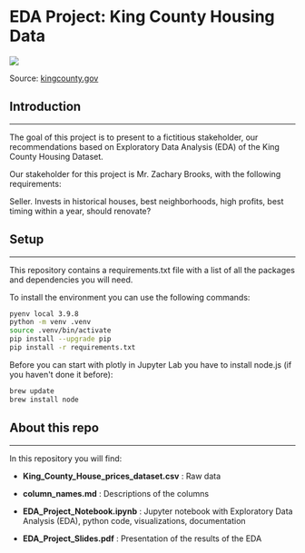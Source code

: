 # EDA Project: King County Housing Data


![](https://kingcounty.gov/~/media/services/home-property/historic-preservation/images/KirklandHistoricHome.jpeg)

Source: [kingcounty.gov](https://kingcounty.gov/services/home-property/historic-preservation/projects/kirkland-inventory.aspx)


## Introduction

---
The goal of this project is to present to a fictitious stakeholder, our recommendations based on Exploratory Data Analysis (EDA) of the King County Housing Dataset.

Our stakeholder for this project is Mr. Zachary Brooks, with the following requirements:

Seller. Invests in historical houses, best neighborhoods, high profits, best timing within a year, should renovate?                                                      


## Setup

---

This repository contains a requirements.txt file with a list of all the packages and dependencies you will need. 

To install the environment you can use the following commands:
```zsh
pyenv local 3.9.8
python -m venv .venv
source .venv/bin/activate
pip install --upgrade pip
pip install -r requirements.txt
```

Before you can start with plotly in Jupyter Lab you have to install node.js (if you haven't done it before):
```zsh
brew update
brew install node
```



## About this repo
---

In this repository you will find:


- **King_County_House_prices_dataset.csv** : Raw data

- **column_names.md** : Descriptions of the columns

- **EDA_Project_Notebook.ipynb** : Jupyter notebook with Exploratory Data Analysis (EDA), python code, visualizations, documentation

- **EDA_Project_Slides.pdf** : Presentation of the results of the EDA